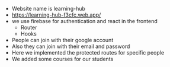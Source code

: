 - Website name is learning-hub
- https://learning-hub-f3cfc.web.app/
- we use firebase for authentication and react in the frontend
  - Router
  - Hooks
- People can join with their google account
- Also they can join with their email and password
- Here we implemented the protected routes for specific people
- We added some courses for our students

